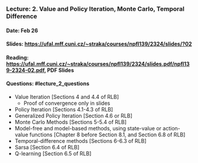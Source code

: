 ### Lecture: 2. Value and Policy Iteration, Monte Carlo, Temporal Difference
#### Date: Feb 26
#### Slides: https://ufal.mff.cuni.cz/~straka/courses/npfl139/2324/slides/?02
#### Reading: https://ufal.mff.cuni.cz/~straka/courses/npfl139/2324/slides.pdf/npfl139-2324-02.pdf, PDF Slides
#### Questions: #lecture_2_questions

- Value Iteration [Sections 4 and 4.4 of RLB]
  - Proof of convergence only in slides
- Policy Iteration [Sections 4.1-4.3 of RLB]
- Generalized Policy Iteration [Section 4.6 or RLB]
- Monte Carlo Methods [Sections 5-5.4 of RLB]
- Model-free and model-based methods, using state-value or action-value
  functions [Chapter 8 before Section 8.1, and Section 6.8 of RLB]
- Temporal-difference methods [Sections 6-6.3 of RLB]
- Sarsa [Section 6.4 of RLB]
- Q-learning [Section 6.5 of RLB]

